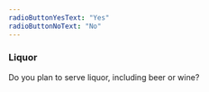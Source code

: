 ```yaml
---
radioButtonYesText: "Yes"
radioButtonNoText: "No"
---
```


### Liquor

Do you plan to serve liquor, including beer or wine?
